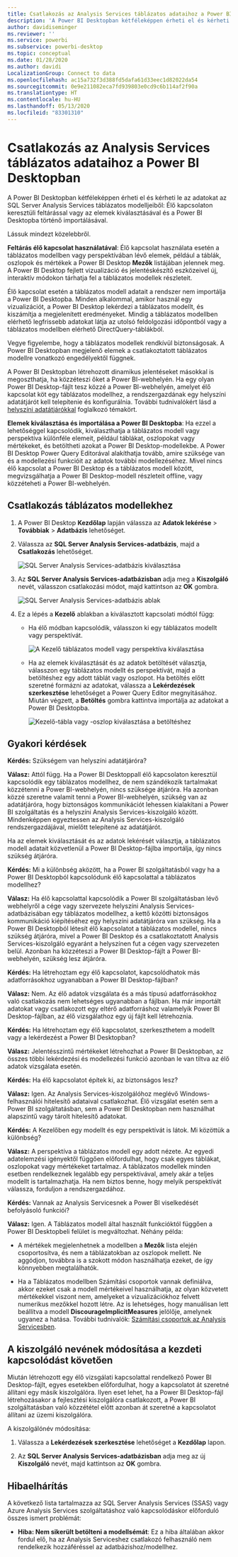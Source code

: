 ```yaml
---
title: Csatlakozás az Analysis Services táblázatos adataihoz a Power BI Desktopban
description: 'A Power BI Desktopban kétféleképpen érheti el és kérheti le az adatokat az SQL Server Analysis Services táblázatos modelljeiből: élő kapcsolaton keresztül vagy az elemek kiválasztásával és a Power BI Desktopba történő importálásával.'
author: davidiseminger
ms.reviewer: ''
ms.service: powerbi
ms.subservice: powerbi-desktop
ms.topic: conceptual
ms.date: 01/28/2020
ms.author: davidi
LocalizationGroup: Connect to data
ms.openlocfilehash: ac15a732f3d388fd5dafa61d33eec1d82022da54
ms.sourcegitcommit: 0e9e211082eca7fd939803e0cd9c6b114af2f90a
ms.translationtype: HT
ms.contentlocale: hu-HU
ms.lasthandoff: 05/13/2020
ms.locfileid: "83301310"
---
```

# <a name="connect-to-analysis-services-tabular-data-in-power-bi-desktop"></a>Csatlakozás az Analysis Services táblázatos adataihoz a Power BI Desktopban
A Power BI Desktopban kétféleképpen érheti el és kérheti le az adatokat az SQL Server Analysis Services táblázatos modelljeiből: Élő kapcsolaton keresztüli feltárással vagy az elemek kiválasztásával és a Power BI Desktopba történő importálásával.

Lássuk mindezt közelebbről.

**Feltárás élő kapcsolat használatával**: Élő kapcsolat használata esetén a táblázatos modellben vagy perspektívában lévő elemek, például a táblák, oszlopok és mértékek a Power BI Desktop **Mezők** listájában jelennek meg. A Power BI Desktop fejlett vizualizáció és jelentéskészítő eszközeivel új, interaktív módokon tárhatja fel a táblázatos modellek részleteit.

Élő kapcsolat esetén a táblázatos modell adatait a rendszer nem importálja a Power BI Desktopba. Minden alkalommal, amikor használ egy vizualizációt, a Power BI Desktop lekérdezi a táblázatos modellt, és kiszámítja a megjelenített eredményeket. Mindig a táblázatos modellben elérhető legfrissebb adatokat látja az utolsó feldolgozási időpontból vagy a táblázatos modellben elérhető DirectQuery-táblákból. 

Vegye figyelembe, hogy a táblázatos modellek rendkívül biztonságosak. A Power BI Desktopban megjelenő elemek a csatlakoztatott táblázatos modellre vonatkozó engedélyektől függnek.

A Power BI Desktopban létrehozott dinamikus jelentéseket másokkal is megoszthatja, ha közzéteszi őket a Power BI-webhelyén. Ha egy olyan Power BI Desktop-fájlt tesz közzé a Power BI-webhelyén, amelyet élő kapcsolat köt egy táblázatos modellhez, a rendszergazdának egy helyszíni adatátjárót kell telepítenie és konfigurálnia. További tudnivalókért lásd a [helyszíni adatátjárókkal](service-gateway-onprem.md) foglalkozó témakört.

**Elemek kiválasztása és importálása a Power BI Desktopba**: Ha ezzel a lehetőséggel kapcsolódik, kiválaszthatja a táblázatos modell vagy perspektíva különféle elemeit, például táblákat, oszlopokat vagy mértékeket, és betöltheti azokat a Power BI Desktop-modellekbe. A Power BI Desktop Power Query Editorával alakíthatja tovább, amire szüksége van és a modellezési funkcióit az adatok további modellezéséhez. Mivel nincs élő kapcsolat a Power BI Desktop és a táblázatos modell között, megvizsgálhatja a Power BI Desktop-modell részleteit offline, vagy közzéteheti a Power BI-webhelyén.

## <a name="to-connect-to-a-tabular-model"></a>Csatlakozás táblázatos modellekhez
1. A Power BI Desktop **Kezdőlap** lapján válassza az **Adatok lekérése** > **Továbbiak** > **Adatbázis** lehetőséget.
   
1. Válassza az **SQL Server Analysis Services-adatbázis**, majd a **Csatlakozás** lehetőséget.
   
   ![SQL Server Analysis Services-adatbázis kiválasztása](media/desktop-analysis-services-tabular-data/pbid_sqlas_getdata_as.png)
3. Az **SQL Server Analysis Services-adatbázisban** adja meg a **Kiszolgáló** nevét, válasszon csatlakozási módot, majd kattintson az **OK** gombra.
   
   ![SQL Server Analysis Services-adatbázis ablak](media/desktop-analysis-services-tabular-data/pbid_sqlas_getdata_as_server.png)
4. Ez a lépés a **Kezelő** ablakban a kiválasztott kapcsolati módtól függ:

   - Ha élő módban kapcsolódik, válasszon ki egy táblázatos modellt vagy perspektívát.
  
      ![A Kezelő táblázatos modell vagy perspektíva kiválasztása](media/desktop-analysis-services-tabular-data/pbid_sqlas_getdata_as_live.png)
   - Ha az elemek kiválasztását és az adatok betöltését választja, válasszon egy táblázatos modellt és perspektívát, majd a betöltéshez egy adott táblát vagy oszlopot. Ha betöltés előtt szeretné formázni az adatokat, válassza a **Lekérdezések szerkesztése** lehetőséget a Power Query Editor megnyitásához. Miután végzett, a **Betöltés** gombra kattintva importálja az adatokat a Power BI Desktopba.

      ![Kezelő-tábla vagy -oszlop kiválasztása a betöltéshez](media/desktop-analysis-services-tabular-data/pbid_sqlas_getdata_as_select.png)

## <a name="frequently-asked-questions"></a>Gyakori kérdések
**Kérdés:** Szükségem van helyszíni adatátjáróra?

**Válasz:** Attól függ. Ha a Power BI Desktoppall élő kapcsolaton keresztül kapcsolódik egy táblázatos modellhez, de nem szándékozik tartalmakat közzétenni a Power BI-webhelyén, nincs szüksége átjáróra. Ha azonban közzé szeretne valamit tenni a Power BI-webhelyén, szükség van az adatátjáróra, hogy biztonságos kommunikációt lehessen kialakítani a Power BI szolgáltatás és a helyszíni Analysis Services-kiszolgáló között. Mindenképpen egyeztessen az Analysis Services-kiszolgáló rendszergazdájával, mielőtt telepítené az adatátjárót.

Ha az elemek kiválasztását és az adatok lekérését választja, a táblázatos modell adatait közvetlenül a Power BI Desktop-fájlba importálja, így nincs szükség átjáróra.

**Kérdés:** Mi a különbség aközött, ha a Power BI szolgáltatásból vagy ha a Power BI Desktopból kapcsolódunk élő kapcsolattal a táblázatos modellhez?

**Válasz:** Ha élő kapcsolattal kapcsolódik a Power BI szolgáltatásban lévő webhelyről a cége vagy szervezete helyszíni Analysis Services-adatbázisában egy táblázatos modellhez, a kettő közötti biztonságos kommunikáció kiépítéséhez egy helyszíni adatátjáróra van szükség. Ha a Power BI Desktopból létesít élő kapcsolatot a táblázatos modellel, nincs szükség átjáróra, mivel a Power BI Desktop és a csatlakoztatott Analysis Services-kiszolgáló egyaránt a helyszínen fut a cégen vagy szervezeten belül. Azonban ha közzéteszi a Power BI Desktop-fájlt a Power BI-webhelyén, szükség lesz átjáróra.

**Kérdés:** Ha létrehoztam egy élő kapcsolatot, kapcsolódhatok más adatforrásokhoz ugyanabban a Power BI Desktop-fájlban?

**Válasz:** Nem. Az élő adatok vizsgálata és a más típusú adatforrásokhoz való csatlakozás nem lehetséges ugyanabban a fájlban. Ha már importált adatokat vagy csatlakozott egy eltérő adatforráshoz valamelyik Power BI Desktop-fájlban, az élő vizsgálathoz egy új fájlt kell létrehoznia.

**Kérdés:** Ha létrehoztam egy élő kapcsolatot, szerkeszthetem a modellt vagy a lekérdezést a Power BI Desktopban?

**Válasz:** Jelentésszintű mértékeket létrehozhat a Power BI Desktopban, az összes többi lekérdezési és modellezési funkció azonban le van tiltva az élő adatok vizsgálata esetén.

**Kérdés:** Ha élő kapcsolatot építek ki, az biztonságos lesz?

**Válasz:** Igen. Az Analysis Services-kiszolgálóhoz meglévő Windows-felhasználói hitelesítő adataival csatlakozhat. Élő vizsgálat esetén sem a Power BI szolgáltatásban, sem a Power BI Desktopban nem használhat alapszintű vagy tárolt hitelesítő adatokat.

**Kérdés:** A Kezelőben egy modellt és egy perspektívát is látok. Mi közöttük a különbség?

**Válasz:** A perspektíva a táblázatos modell egy adott nézete. Az egyedi adatelemzési igényektől függően előfordulhat, hogy csak egyes táblákat, oszlopokat vagy mértékeket tartalmaz. A táblázatos modellek minden esetben rendelkeznek legalább egy perspektívával, amely akár a teljes modellt is tartalmazhatja. Ha nem biztos benne, hogy melyik perspektívát válassza, forduljon a rendszergazdához.

**Kérdés:** Vannak az Analysis Servicesnek a Power BI viselkedését befolyásoló funkciói?

**Válasz:** Igen. A Táblázatos modell által használt funkcióktól függően a Power BI Desktopbeli felület is megváltozhat. Néhány példa:
* A mértékek megjelenhetnek a modellben a **Mezők** lista elején csoportosítva, és nem a táblázatokban az oszlopok mellett. Ne aggódjon, továbbra is a szokott módon használhatja ezeket, de így könnyebben megtalálhatók.

* Ha a Táblázatos modellben Számítási csoportok vannak definiálva, akkor ezeket csak a modell mértékeivel használhatja, az olyan közvetett mértékekkel viszont nem, amelyeket a vizualizációkhoz felvett numerikus mezőkkel hozott létre. Az is lehetséges, hogy manuálisan lett beállítva a modell **DiscourageImplicitMeasures** jelölője, amelynek ugyanez a hatása. További tudnivalók: [Számítási csoportok az Analysis Servicesben](https://docs.microsoft.com/analysis-services/tabular-models/calculation-groups#benefits).

## <a name="to-change-the-server-name-after-initial-connection"></a>A kiszolgáló nevének módosítása a kezdeti kapcsolódást követően
Miután létrehozott egy élő vizsgálati kapcsolattal rendelkező Power BI Desktop-fájlt, egyes esetekben előfordulhat, hogy a kapcsolatot át szeretné állítani egy másik kiszolgálóra. Ilyen eset lehet, ha a Power BI Desktop-fájl létrehozásakor a fejlesztési kiszolgálóra csatlakozott, a Power BI szolgáltatásban való közzététel előtt azonban át szeretné a kapcsolatot állítani az üzemi kiszolgálóra.

A kiszolgálónév módosítása:

1. Válassza a **Lekérdezések szerkesztése** lehetőséget a **Kezdőlap** lapon.

2. Az **SQL Server Analysis Services-adatbázisban** adja meg az új **Kiszolgáló** nevét, majd kattintson az **OK** gombra.

   
## <a name="troubleshooting"></a>Hibaelhárítás 
A következő lista tartalmazza az SQL Server Analysis Services (SSAS) vagy Azure Analysis Services szolgáltatáshoz való kapcsolódáskor előforduló összes ismert problémát: 

* **Hiba: Nem sikerült betölteni a modellsémát**: Ez a hiba általában akkor fordul elő, ha az Analysis Serviceshez csatlakozó felhasználó nem rendelkezik hozzáféréssel az adatbázishoz/modellhez.

